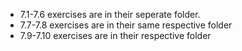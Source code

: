 - 7.1-7.6 exercises are in their seperate folder. 
- 7.7-7.8 exercises are in their same respective folder
- 7.9-7.10 exercises are in their respective folder
